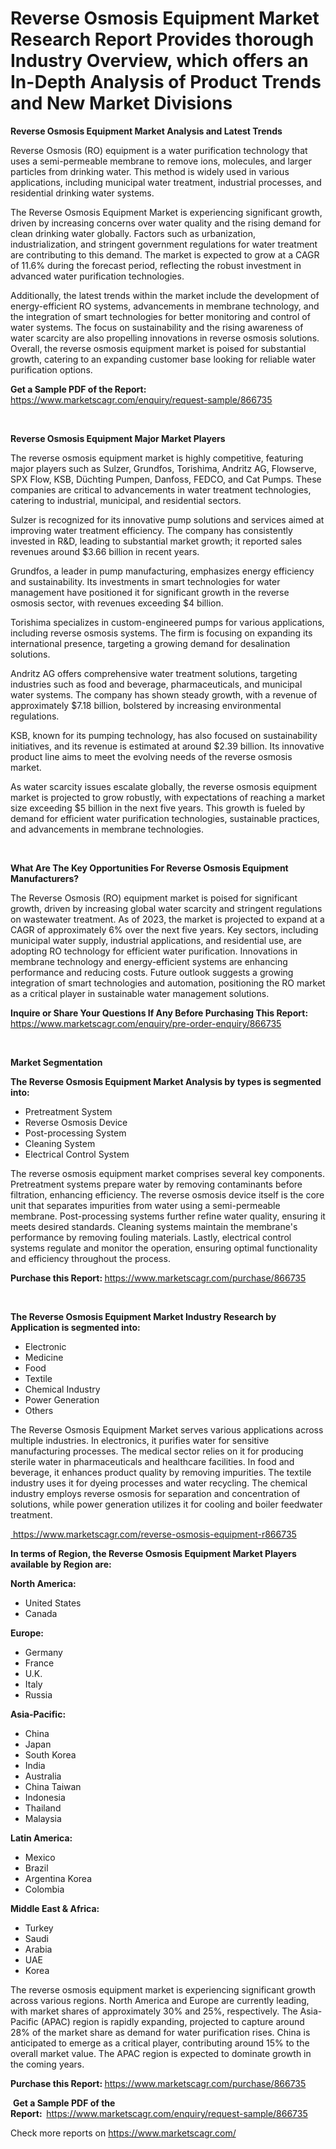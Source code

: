 <p><h1>Reverse Osmosis Equipment Market Research Report Provides thorough Industry Overview, which offers an In-Depth Analysis of Product Trends and New Market Divisions</h1></p><p><strong>Reverse Osmosis Equipment Market Analysis and Latest Trends</strong></p>
<p><p>Reverse Osmosis (RO) equipment is a water purification technology that uses a semi-permeable membrane to remove ions, molecules, and larger particles from drinking water. This method is widely used in various applications, including municipal water treatment, industrial processes, and residential drinking water systems. </p><p>The Reverse Osmosis Equipment Market is experiencing significant growth, driven by increasing concerns over water quality and the rising demand for clean drinking water globally. Factors such as urbanization, industrialization, and stringent government regulations for water treatment are contributing to this demand. The market is expected to grow at a CAGR of 11.6% during the forecast period, reflecting the robust investment in advanced water purification technologies. </p><p>Additionally, the latest trends within the market include the development of energy-efficient RO systems, advancements in membrane technology, and the integration of smart technologies for better monitoring and control of water systems. The focus on sustainability and the rising awareness of water scarcity are also propelling innovations in reverse osmosis solutions. Overall, the reverse osmosis equipment market is poised for substantial growth, catering to an expanding customer base looking for reliable water purification options.</p></p>
<p><strong>Get a Sample PDF of the Report:&nbsp;</strong> <a href="https://www.marketscagr.com/enquiry/request-sample/866735?utm_campaign=2106&utm_medium=2&utm_source=Github&utm_content=ia&utm_term=10042025&utm_id=reverse-osmosis-equipment">https://www.marketscagr.com/enquiry/request-sample/866735</a></p>
<p>&nbsp;</p>
<p><strong>Reverse Osmosis Equipment Major Market Players</strong></p>
<p><p>The reverse osmosis equipment market is highly competitive, featuring major players such as Sulzer, Grundfos, Torishima, Andritz AG, Flowserve, SPX Flow, KSB, Düchting Pumpen, Danfoss, FEDCO, and Cat Pumps. These companies are critical to advancements in water treatment technologies, catering to industrial, municipal, and residential sectors.</p><p>Sulzer is recognized for its innovative pump solutions and services aimed at improving water treatment efficiency. The company has consistently invested in R&D, leading to substantial market growth; it reported sales revenues around $3.66 billion in recent years.</p><p>Grundfos, a leader in pump manufacturing, emphasizes energy efficiency and sustainability. Its investments in smart technologies for water management have positioned it for significant growth in the reverse osmosis sector, with revenues exceeding $4 billion.</p><p>Torishima specializes in custom-engineered pumps for various applications, including reverse osmosis systems. The firm is focusing on expanding its international presence, targeting a growing demand for desalination solutions.</p><p>Andritz AG offers comprehensive water treatment solutions, targeting industries such as food and beverage, pharmaceuticals, and municipal water systems. The company has shown steady growth, with a revenue of approximately $7.18 billion, bolstered by increasing environmental regulations.</p><p>KSB, known for its pumping technology, has also focused on sustainability initiatives, and its revenue is estimated at around $2.39 billion. Its innovative product line aims to meet the evolving needs of the reverse osmosis market.</p><p>As water scarcity issues escalate globally, the reverse osmosis equipment market is projected to grow robustly, with expectations of reaching a market size exceeding $5 billion in the next five years. This growth is fueled by demand for efficient water purification technologies, sustainable practices, and advancements in membrane technologies.</p></p>
<p>&nbsp;</p>
<p><strong>What Are The Key Opportunities For Reverse Osmosis Equipment Manufacturers?</strong></p>
<p><p>The Reverse Osmosis (RO) equipment market is poised for significant growth, driven by increasing global water scarcity and stringent regulations on wastewater treatment. As of 2023, the market is projected to expand at a CAGR of approximately 6% over the next five years. Key sectors, including municipal water supply, industrial applications, and residential use, are adopting RO technology for efficient water purification. Innovations in membrane technology and energy-efficient systems are enhancing performance and reducing costs. Future outlook suggests a growing integration of smart technologies and automation, positioning the RO market as a critical player in sustainable water management solutions.</p></p>
<p><strong>Inquire or Share Your Questions If Any Before Purchasing This Report:</strong> <a href="https://www.marketscagr.com/enquiry/pre-order-enquiry/866735?utm_campaign=2106&utm_medium=2&utm_source=Github&utm_content=ia&utm_term=10042025&utm_id=reverse-osmosis-equipment">https://www.marketscagr.com/enquiry/pre-order-enquiry/866735</a></p>
<p>&nbsp;</p>
<p><strong>Market Segmentation</strong></p>
<p><strong>The Reverse Osmosis Equipment Market Analysis by types is segmented into:</strong></p>
<p><ul><li>Pretreatment System</li><li>Reverse Osmosis Device</li><li>Post-processing System</li><li>Cleaning System</li><li>Electrical Control System</li></ul></p>
<p><p>The reverse osmosis equipment market comprises several key components. Pretreatment systems prepare water by removing contaminants before filtration, enhancing efficiency. The reverse osmosis device itself is the core unit that separates impurities from water using a semi-permeable membrane. Post-processing systems further refine water quality, ensuring it meets desired standards. Cleaning systems maintain the membrane's performance by removing fouling materials. Lastly, electrical control systems regulate and monitor the operation, ensuring optimal functionality and efficiency throughout the process.</p></p>
<p><strong>Purchase this Report:&nbsp;</strong><a href="https://www.marketscagr.com/purchase/866735?utm_campaign=2106&utm_medium=2&utm_source=Github&utm_content=ia&utm_term=10042025&utm_id=reverse-osmosis-equipment">https://www.marketscagr.com/purchase/866735</a></p>
<p>&nbsp;</p>
<p><strong>The Reverse Osmosis Equipment Market Industry Research by Application is segmented into:</strong></p>
<p><ul><li>Electronic</li><li>Medicine</li><li>Food</li><li>Textile</li><li>Chemical Industry</li><li>Power Generation</li><li>Others</li></ul></p>
<p><p>The Reverse Osmosis Equipment Market serves various applications across multiple industries. In electronics, it purifies water for sensitive manufacturing processes. The medical sector relies on it for producing sterile water in pharmaceuticals and healthcare facilities. In food and beverage, it enhances product quality by removing impurities. The textile industry uses it for dyeing processes and water recycling. The chemical industry employs reverse osmosis for separation and concentration of solutions, while power generation utilizes it for cooling and boiler feedwater treatment.</p></p>
<p><a href="https://www.marketscagr.com/reverse-osmosis-equipment-r866735?utm_campaign=2106&utm_medium=2&utm_source=Github&utm_content=ia&utm_term=10042025&utm_id=reverse-osmosis-equipment">&nbsp;https://www.marketscagr.com/reverse-osmosis-equipment-r866735</a></p>
<p><strong>In terms of Region, the Reverse Osmosis Equipment Market Players available by Region are:</strong></p>
<p>
    <p> <strong> North America: </strong>
        <ul>
            <li>United States</li>
            <li>Canada</li>
        </ul>
        </p> 
    <p> <strong> Europe: </strong>
        <ul>
            <li>Germany</li>
            <li>France</li>
            <li>U.K.</li>
            <li>Italy</li>
            <li>Russia</li>
        </ul>
        </p> 
    <p> <strong> Asia-Pacific: </strong>
        <ul>
            <li>China</li>
            <li>Japan</li>
            <li>South Korea</li>
            <li>India</li>
            <li>Australia</li>
            <li>China Taiwan</li>
            <li>Indonesia</li>
            <li>Thailand</li>
            <li>Malaysia</li>
        </ul>
        </p> 
    <p> <strong> Latin America: </strong>
        <ul>
            <li>Mexico</li>
            <li>Brazil</li>
            <li>Argentina Korea</li>
            <li>Colombia</li>
        </ul>
        </p> 
    <p> <strong> Middle East & Africa: </strong>
        <ul>
            <li>Turkey</li>
            <li>Saudi</li>
            <li>Arabia</li>
            <li>UAE</li>
            <li>Korea</li>
        </ul>
    </p>
    </p>
<p><p>The reverse osmosis equipment market is experiencing significant growth across various regions. North America and Europe are currently leading, with market shares of approximately 30% and 25%, respectively. The Asia-Pacific (APAC) region is rapidly expanding, projected to capture around 28% of the market share as demand for water purification rises. China is anticipated to emerge as a critical player, contributing around 15% to the overall market value. The APAC region is expected to dominate growth in the coming years.</p></p>
<p><strong>Purchase this Report: </strong><a href="https://www.marketscagr.com/purchase/866735?utm_campaign=2106&utm_medium=2&utm_source=Github&utm_content=ia&utm_term=10042025&utm_id=reverse-osmosis-equipment">https://www.marketscagr.com/purchase/866735</a></p>
<p>&nbsp;<strong>Get a Sample PDF of the Report:&nbsp;&nbsp;</strong><a href="https://www.marketscagr.com/enquiry/request-sample/866735?utm_campaign=2106&utm_medium=2&utm_source=Github&utm_content=ia&utm_term=10042025&utm_id=reverse-osmosis-equipment">https://www.marketscagr.com/enquiry/request-sample/866735</a></p>
<p><strong></strong></p>
<p>Check more reports on <a href="https://www.marketscagr.com/?utm_campaign=2106&utm_medium=2&utm_source=Github&utm_content=ia&utm_term=10042025&utm_id=reverse-osmosis-equipment">https://www.marketscagr.com/</a></p>